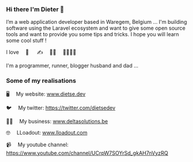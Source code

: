 ### Hi there I'm Dieter 👋

I’m a web application developer based in Waregem, Belgium ...
I'm building software using the Laravel ecosystem and want to give some open source tools and want to provide you some tips and tricks. I hope you will learn some cool stuff !

I love  🏃   ✍  👨‍💻  👨‍👩‍👧‍👦 

I'm a programmer, runner, blogger husband and dad ... 

### Some of my realisations

🖥  My website: www.dietse.dev

🐦  My twitter: https://twitter.com/dietsedev
 
👨‍💼  My business: www.deltasolutions.be

🤓  LLoadout: www.lloadout.com

📹  My youtube channel: https://www.youtube.com/channel/UCrpW7SOYrSd_gkAH7nVyzRQ
